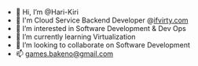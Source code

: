 - 👋 Hi, I’m @Hari-Kiri
- 🏢 I'm Cloud Service Backend Developer @[ifvirty.com](https://ifvirty.com/)
- 👀 I’m interested in Software Development & Dev Ops
- 🌱 I’m currently learning Virtualization
- 💞️ I’m looking to collaborate on Software Development
- 📫 games.bakeno@gmail.com
